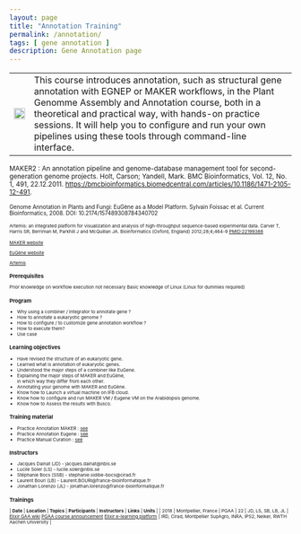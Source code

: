 ```yaml
---
layout: page
title: "Annotation Training"
permalink: /annotation/
tags: [ gene annotation ]
description: Gene Annotation page
---
```


<table class="table-contact">
<tr>
<td><img width="100%" class="img-responsive" src="{{ site.url }}/images/pga/logo_gnpannot-v2.png" alt="" />
</td>
<td>
This course introduces annotation, such as structural gene annotation with EGNEP or MAKER workflows, in the Plant Genomme Assembly and Annotation course, both in a theoretical and practical way, with hands-on practice sessions. It will help you to configure and run your own pipelines using these tools through command-line interface.
</td>
</tr>
</table>

<small>MAKER2 : An annotation pipeline and genome-database management tool for second-generation genome projects. Holt, Carson; Yandell, Mark. BMC Bioinformatics, Vol. 12, No. 1, 491, 22.12.2011. https://bmcbioinformatics.biomedcentral.com/articles/10.1186/1471-2105-12-491.

<small>Genome Annotation in Plants and Fungi: EuGène as a Model Platform. Sylvain Foissac et al. Current Bioinformatics, 2008. DOI: 10.2174/157489308784340702

<small>Artemis: an integrated platform for visualization and analysis of high-throughput sequence-based experimental data.
Carver T, Harris SR, Berriman M, Parkhill J and McQuillan JA. Bioinformatics (Oxford, England) 2012;28;4;464-9
[PMID:22199388](https://bmcbioinformatics.biomedcentral.com/articles/10.1186/1471-2105-12-491)

[MAKER website](http://www.yandell-lab.org/software/maker.html)

[EuGène website](http://eugene.toulouse.inra.fr/)

[Artemis](https://www.sanger.ac.uk/science/tools/artemis)

### Prerequisites
Prior knowledge on workflow execution not necessary 
Basic knowledge of Linux (Linux for dummies required)

<div id="colonne1">
<h3>Program</h3>
<ul>
<li>Why using a combiner / integrator to annotate gene ?</li>
<li>How to annotate a eukaryotic genome ?</li>
<li>How to configure / to customize gene annotation workflow ? </li>
<li>How to execute them? </li>
<li>Use case</li>
</ul>
</div>

<div id="colonne2">
<h3>Learning objectives</h3>
<ul>
<li>Have revised the structure of an eukaryotic gene.</li>
<li>Learned what is annotation of eukaryotic genes.</li>
<li>Understood the major steps of a combiner like EuGene.</li> 
<li>Explaining the major steps of MAKER and EuGène,<br>in which way they differ from each other.</li>  
<li>Annotating your genome with MAKER and EuGène.</li>
<li>Know how to Launch a virtual machine on IFB cloud.</li>
<li>Know how to configure and run MAKER VM / Eugene VM on the Arabidopsis genome.</li>
<li>Know how to Assess the results with Busco.</li>
</ul>
</div>

<div id="colonne3">
<h3>Training material</h3>
<ul>
<li>Practice Annotation MAKER : <a target="_blank" href="{{ site.url }}/annotation/MAKER/StructuralAnnotation_mtp">see</a></li>
<li>Practice Annotation Eugene : <a target="_blank" href="{{ site.url }}annotation/Eugene/exercice_eugene_appliance">see</a></li><li>Practice Manual Curation : <a target="_blank" href="{{ site.url }}/annotation/artemis_manual_curation">see</a></li> 
</ul>
</div>

<div id="nextInline" class="clearfix">
<h3>Instructors</h3>
<ul>
<li>Jacques Dainat (JD) - jacques.dainat@nbis.se</li>
<li>Lucile Soler (LS) - lucile.soler@nbis.se</li>
<li>Stéphanie Bocs (SSB) - stephanie.sidibe-bocs@cirad.fr</li>
<li>Laurent Bouri (LB) - Laurent.BOURI@france-bioinformatique.fr</li>
<li>Jonathan Lorenzo (JL) - jonathan.lorenzo@france-bioinformatique.fr</li></ul>
</div>

### Trainings

| **Date** | **Location** | **Topics** | **Participants** | **Instructors** | **Links** | **Units** |
| 2018 | Montpellier, France | PGAA  | 22 | JD, LS, SB, LB, JL | [Elixir GAA wiki](https://biosphere.france-bioinformatique.fr/wikia2/index.php/Main_Page) [PGAA course announcement](https://www.france-bioinformatique.fr/fr/evenements/plant-genome-assembly-and-annotation) [Elixir e-learning platform](https://elixir.mf.uni-lj.si/course/view.php?id=33) | IRD, Cirad, Montpellier SupAgro, INRA, IPS2, Neiker, RWTH Aachen University |




